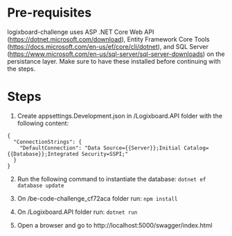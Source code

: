 # Pre-requisites

logixboard-challenge uses ASP .NET Core Web API (https://dotnet.microsoft.com/download), Entity Framework Core Tools (https://docs.microsoft.com/en-us/ef/core/cli/dotnet), and SQL Server (https://www.microsoft.com/en-us/sql-server/sql-server-downloads) on the persistance layer. Make sure to have these installed before continuing with the steps.

# Steps

1. Create appsettings.Development.json in /Logixboard.API folder with the following content:
```
{
  "ConnectionStrings": {
    "DefaultConnection": "Data Source={{Server}};Initial Catalog={{Database}};Integrated Security=SSPI;"
  }
}
```
2. Run the following command to instantiate the database: ``dotnet ef database update``

3. On /be-code-challenge_cf72aca folder run: ``npm install``

4. On /Logixboard.API folder run: ``dotnet run``

5. Open a browser and go to http://localhost:5000/swagger/index.html